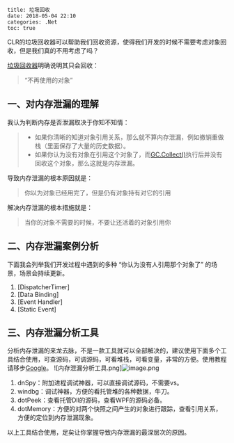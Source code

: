 ```
title: 垃圾回收 
date: 2018-05-04 22:10
categories: .Net
toc: true
```



CLR的垃圾回收器可以帮助我们回收资源，使得我们开发的时候不需要考虑对象回收，但是我们真的不用考虑了吗？

[垃圾回收器](https://msdn.microsoft.com/zh-cn/library/ee787088(v=vs.100).aspx)明确说明其只会回收：
>“不再使用的对象”



## 一、对内存泄漏的理解

我认为判断内存是否泄漏取决于你知不知情：
>+ 如果你清晰的知道对象引用关系，那么就不算内存泄漏，例如撤销重做栈（里面保存了大量的历史数据）。
> + 如果你认为没有对象在引用这个对象了，而[GC.Collect()](https://msdn.microsoft.com/zh-cn/library/xe0c2357(v=vs.110).aspx)执行后并没有回收这个对象，那么这就是内存泄漏。

导致内存泄漏的根本原因就是：
>你以为对象已经用完了，但是仍有对象持有对它的引用

解决内存泄漏的根本措施就是：
>当你的对象不需要的时候，不要让还活着的对象引用你



## 二、内存泄漏案例分析

下面我会列举我们开发过程中遇到的多种 “你认为没有人引用那个对象了” 的场景，场景会持续更新。
1. [DispatcherTimer]
2. [Data Binding]
3. [Event Handler]
4. [Static Event]


## 三、内存泄漏分析工具

分析内存泄漏的来龙去脉，不是一款工具就可以全部解决的，建议使用下面多个工具结合使用，可查源码，可调源码，可看堆栈，可看变量，非常的方便。使用教程请移步[Google](www.google.com)。
![内存泄漏分析工具.png]![image.png](http://upload-images.jianshu.io/upload_images/6978453-0c3aba92f5722e52.png?imageMogr2/auto-orient/strip%7CimageView2/2/w/1240)



1. dnSpy：附加进程调试神器，可以直接调试源码，不需要vs。
2. windbg：调试神器，方便的看托管堆的各种数据，牛刀。
3. dotPeek：查看托管Dll的源码，查看WPF的源码必备。
4. dotMemory：方便的对两个快照之间产生的对象进行跟踪，查看引用关系，方便的定位到内存泄漏现象。

以上工具结合使用，足矣让你掌握导致内存泄漏的最深层次的原因。